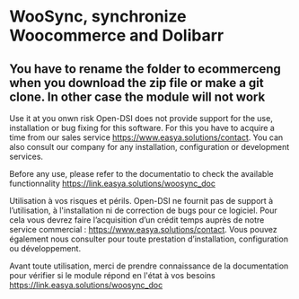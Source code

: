 # WooSync, synchronize Woocommerce and Dolibarr

## You have to rename the folder to ecommerceng when you download the zip file or make a git clone. In other case the module will not work

Use it at you onwn risk Open-DSI does not provide support for the use, installation or bug fixing for this software. For this you have to acquire a time from our sales service https://www.easya.solutions/contact. You can also consult our company for any installation, configuration or development services. 

Before any use, please refer to the documentatio to check the available functionnality
https://link.easya.solutions/woosync_doc


Utilisation à vos risques et périls. Open-DSI ne fournit pas de support à l’utilisation, à l'installation ni de correction de bugs pour ce logiciel. Pour cela vous devrez faire l’acquisition d’un crédit temps auprès de notre service commercial : https://www.easya.solutions/contact. Vous pouvez également nous consulter pour toute prestation d’installation, configuration ou développement. 

Avant toute utilisation, merci de prendre connaissance de la documentation pour vérifier si le module répond en l'état à vos besoins
https://link.easya.solutions/woosync_doc

